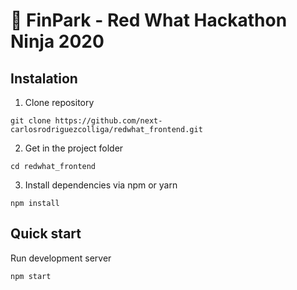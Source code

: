 # 🤘 FinPark - Red What Hackathon Ninja 2020


## Instalation 

1. Clone repository
```shell
git clone https://github.com/next-carlosrodriguezcolliga/redwhat_frontend.git
```
2. Get in the project folder
```shell
cd redwhat_frontend
```
3. Install dependencies via npm or yarn
```shell
npm install
```
## Quick start
Run development server
```shell
npm start
```
